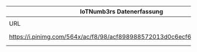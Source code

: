 |IoTNumb3rs Datenerfassung|||||||||||
| ---- | ---- | ---- | ---- | ---- | ---- | ---- | ---- | ---- | ---- | ---- |
||||||||||||
|URL|home_url|filename|device_class|device_count|market_class|market_volume|prognosis_year|publication_year|authorship_class|Dropbox folder|
|https://i.pinimg.com/564x/ac/f8/98/acf898988572013d0c6ecf623960949f.jpg|https://www.pinterest.de/pin/202310208246841461/|file17_acf898988572013d0c6ecf623960949f.jpg||||||||marielledemuth/20181216-1800|
